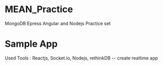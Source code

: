 # MEAN_Practice
MongoDB Epress Angular and Nodejs Practice set



# Sample App

Used Tools : Reactjs, Socket.io, Nodejs, rethinkDB -- create realtime app
